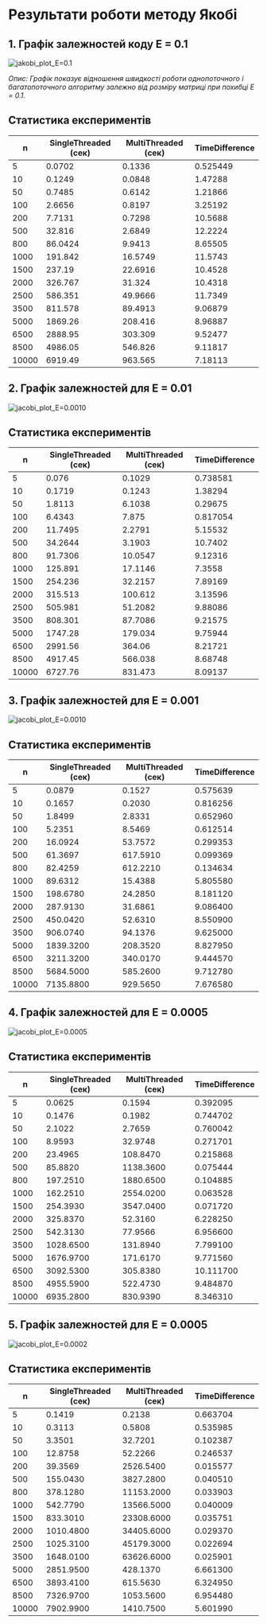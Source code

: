 # Результати роботи методу Якобі

## 1. Графік залежностей коду Е = 0.1

![jakobi_plot_E=0.1](results/jacobi_plot_E=0.1000.png)

_Опис: Графік показує відношення швидкості роботи однопоточного і багатопоточного алгоритму залежно від розміру матриці при похибці E = 0.1._

## Статистика експериментів

| n    | SingleThreaded (сек) | MultiThreaded (сек) | TimeDifference |
|------|----------------------|---------------------|----------------|
| 5    | 0.0702                | 0.1336              | 0.525449       |
| 10   | 0.1249                | 0.0848              | 1.47288        |
| 50   | 0.7485                | 0.6142              | 1.21866        |
| 100  | 2.6656                | 0.8197              | 3.25192        |
| 200  | 7.7131                | 0.7298              | 10.5688        |
| 500  | 32.816                | 2.6849              | 12.2224        |
| 800  | 86.0424               | 9.9413              | 8.65505        |
| 1000 | 191.842               | 16.5749             | 11.5743        |
| 1500 | 237.19                | 22.6916             | 10.4528        |
| 2000 | 326.767               | 31.324              | 10.4318        |
| 2500 | 586.351               | 49.9666             | 11.7349        |
| 3500 | 811.578               | 89.4913             | 9.06879        |
| 5000 | 1869.26               | 208.416             | 8.96887        |
| 6500 | 2888.95               | 303.309             | 9.52477        |
| 8500 | 4986.05               | 546.826             | 9.11817        |
| 10000| 6919.49               | 963.565             | 7.18113        |

## 2. Графік залежностей для Е = 0.01

![jacobi_plot_E=0.0010](results/jacobi_plot_E=0.0010.png)

## Статистика експериментів

|   n   | SingleThreaded (сек) | MultiThreaded (сек) | TimeDifference |
|-------|----------------------|---------------------|----------------|
|    5  |                0.076 |              0.1029 |        0.738581 |
|   10  |               0.1719 |              0.1243 |        1.38294  |
|   50  |               1.8113 |              6.1038 |        0.29675  |
|  100  |               6.4343 |              7.875  |        0.817054 |
|  200  |              11.7495 |              2.2791 |        5.15532  |
|  500  |              34.2644 |              3.1903 |       10.7402   |
|  800  |              91.7306 |             10.0547 |        9.12316  |
| 1000  |             125.891  |             17.1146 |        7.3558   |
| 1500  |             254.236  |             32.2157 |        7.89169  |
| 2000  |             315.513  |            100.612  |        3.13596  |
| 2500  |             505.981  |             51.2082 |        9.88086  |
| 3500  |             808.301  |             87.7086 |        9.21575  |
| 5000  |            1747.28   |            179.034  |        9.75944  |
| 6500  |            2991.56   |            364.06   |        8.21721  |
| 8500  |            4917.45   |            566.038  |        8.68748  |
|10000  |            6727.76   |            831.473  |        8.09137  |

## 3. Графік залежностей для Е = 0.001

![jacobi_plot_E=0.0010](results/jacobi_plot_E=0.0010.png)

## Статистика експериментів

|   n   | SingleThreaded (сек) | MultiThreaded (сек) | TimeDifference |
|-------|----------------------|---------------------|----------------|
|    5  |               0.0879  |              0.1527 |        0.575639 |
|   10  |               0.1657  |              0.2030 |        0.816256 |
|   50  |               1.8499  |              2.8331 |        0.652960 |
|  100  |               5.2351  |              8.5469 |        0.612514 |
|  200  |              16.0924  |             53.7572 |        0.299353 |
|  500  |              61.3697  |            617.5910 |        0.099369 |
|  800  |              82.4259  |            612.2210 |        0.134634 |
| 1000  |              89.6312  |             15.4388 |        5.805580 |
| 1500  |             198.6780  |             24.2850 |        8.181120 |
| 2000  |             287.9130  |             31.6861 |        9.086400 |
| 2500  |             450.0420  |             52.6310 |        8.550900 |
| 3500  |             906.0740  |             94.1376 |        9.625000 |
| 5000  |            1839.3200  |            208.3520 |        8.827950 |
| 6500  |            3211.3200  |            340.0170 |        9.444570 |
| 8500  |            5684.5000  |            585.2600 |        9.712780 |
|10000  |            7135.8800  |            929.5650 |        7.676580 |

## 4. Графік залежностей для Е = 0.0005

![jacobi_plot_E=0.0005](results/jacobi_plot_E=0.0005.png)

## Статистика експериментів

|   n   | SingleThreaded (сек) | MultiThreaded (сек) | TimeDifference |
|-------|----------------------|---------------------|----------------|
|    5  |               0.0625  |              0.1594 |        0.392095 |
|   10  |               0.1476  |              0.1982 |        0.744702 |
|   50  |               2.1022  |              2.7659 |        0.760042 |
|  100  |               8.9593  |             32.9748 |        0.271701 |
|  200  |              23.4965  |            108.8470 |        0.215868 |
|  500  |              85.8820  |           1138.3600 |        0.075444 |
|  800  |             197.2510  |           1880.6500 |        0.104885 |
| 1000  |             162.2510  |           2554.0200 |        0.063528 |
| 1500  |             254.3930  |           3547.0400 |        0.071720 |
| 2000  |             325.8370  |             52.3160 |        6.228250 |
| 2500  |             542.3130  |             77.9566 |        6.956600 |
| 3500  |            1028.6500  |            131.8940 |        7.799100 |
| 5000  |            1676.9700  |            171.6170 |        9.771560 |
| 6500  |            3092.5300  |            305.8380 |       10.111700 |
| 8500  |            4955.5900  |            522.4730 |        9.484870 |
|10000  |            6935.2800  |            830.9390 |        8.346310 |

## 5. Графік залежностей для Е = 0.0005

![jacobi_plot_E=0.0002](results/jacobi_plot_E=0.0002.png)

## Статистика експериментів

|   n   | SingleThreaded (сек) | MultiThreaded (сек) | TimeDifference |
|-------|----------------------|---------------------|----------------|
|    5  |               0.1419  |              0.2138 |        0.663704 |
|   10  |               0.3113  |              0.5808 |        0.535985 |
|   50  |               3.3501  |             32.7201 |        0.102387 |
|  100  |              12.8758  |             52.2266 |        0.246537 |
|  200  |              39.3569  |           2526.5400 |        0.015577 |
|  500  |             155.0430  |           3827.2800 |        0.040510 |
|  800  |             378.1280  |          11153.2000 |        0.033903 |
| 1000  |             542.7790  |          13566.5000 |        0.040009 |
| 1500  |             833.3010  |          23308.6000 |        0.035751 |
| 2000  |            1010.4800  |          34405.6000 |        0.029370 |
| 2500  |            1025.3100  |          45179.3000 |        0.022694 |
| 3500  |            1648.0100  |          63626.6000 |        0.025901 |
| 5000  |            2851.9500  |            428.1370 |        6.661300 |
| 6500  |            3893.4100  |            615.5630 |        6.324950 |
| 8500  |            7326.9700  |           1053.5600 |        6.954480 |
|10000  |            7902.9900  |           1410.7500 |        5.601990 |


